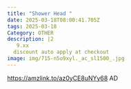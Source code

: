 ```yaml
---
title: "Shower Head "
date: 2025-03-18T08:00:41.705Z
tags: 2025-03-18
Category: OTHER
description: |2
   9.xx
  discount auto apply at checkout 
image: img/715-n5o9xyl._ac_sl1500_.jpg
---
```

https://amzlink.to/az0yCE8uNYy68
AD